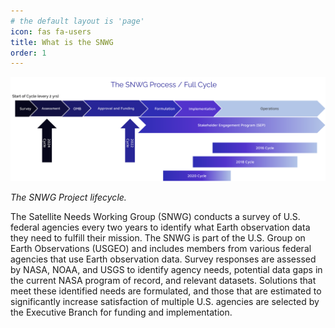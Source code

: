 ```yaml
---
# the default layout is 'page'
icon: fas fa-users
title: What is the SNWG
order: 1
---
```


![](assets/DarkModeSNWGCycleGraphic.png)

_The SNWG Project lifecycle._

The Satellite Needs Working Group (SNWG) conducts a survey of U.S. federal agencies every two years to identify what Earth observation data they need to fulfill their mission. The SNWG is part of the U.S. Group on Earth Observations (USGEO) and includes members from various federal agencies that use Earth observation data. Survey responses are assessed by NASA, NOAA, and USGS to identify agency needs, potential data gaps in the current NASA program of record, and relevant datasets. Solutions that meet these identified needs are formulated, and those that are estimated to significantly increase satisfaction of multiple U.S. agencies are selected by the Executive Branch for funding and implementation.


